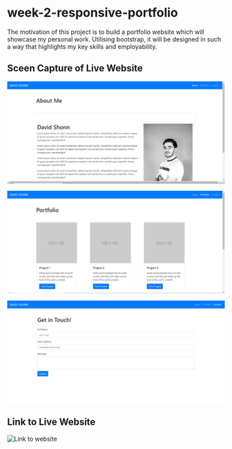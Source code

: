 # week-2-responsive-portfolio

The motivation of this project is to build a portfolio website which will showcase my personal work. Utilising bootstrap, it will be designed in such a way that highlights my key skills and employability.

## Sceen Capture of Live Website

![WebPage ScreenCapture](./Assets/About-Capture.jpg/ "About Page Capture")

![WebPage ScreenCapture](./Assets/Portfolio-Capture.jpg "Portfolio Page Capture")

![WebPage ScreenCapture](./Assets/Contact-Capture.jpg "Contact Page Capture")

## Link to Live Website

![Link to website](https://davidlshonn.github.io/week-2-responsive-portfolio/. "My Portfolio") 